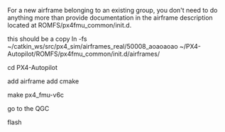 For a new airframe belonging to an existing group, you don't need to do anything more than provide documentation in the airframe description located at ROMFS/px4fmu_common/init.d.


this should be a copy
ln -fs ~/catkin_ws/src/px4_sim/airframes_real/50008_aoaoaoao ~/PX4-Autopilot/ROMFS/px4fmu_common/init.d/airframes/

cd PX4-Autopilot

add airframe
add cmake

make px4_fmu-v6c

go to the QGC

flash